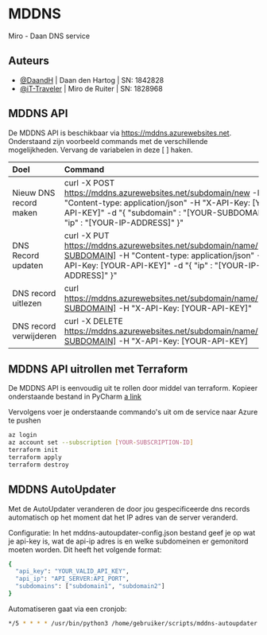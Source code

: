 # MDDNS

Miro - Daan DNS service

## Auteurs

- [@DaandH](https://github.com/DaandH) | Daan den Hartog | SN: 1842828
- [@iT-Traveler](https://github.com/iT-Traveler) | Miro de Ruiter | SN: 1828968


## MDDNS API

De MDDNS API is beschikbaar via https://mddns.azurewebsites.net. Onderstaand zijn voorbeeld commands met de verschillende mogelijkheden. Vervang de variabelen in deze [ ] haken.

| Doel | Command                |
| :-------- | :------------------------- |
| Nieuw DNS record maken | curl -X POST https://mddns.azurewebsites.net/subdomain/new -H "Content-type: application/json" -H "X-API-Key: [YOUR-API-KEY]" -d "{ \"subdomain\" : \"[YOUR-SUBDOMAIN]\", \"ip\" : \"[YOUR-IP-ADDRESS]\" }" |
| DNS Record updaten | curl -X PUT https://mddns.azurewebsites.net/subdomain/name/[YOUR-SUBDOMAIN] -H "Content-type: application/json" -H "X-API-Key: [YOUR-API-KEY]" -d "{ \"ip\" : \"[YOUR-IP-ADDRESS]\" }" |
| DNS record uitlezen | curl https://mddns.azurewebsites.net/subdomain/name/[YOUR-SUBDOMAIN] -H "X-API-Key: [YOUR-API-KEY]" |
| DNS record verwijderen | curl -X DELETE https://mddns.azurewebsites.net/subdomain/name/[YOUR-SUBDOMAIN] -H "X-API-Key: [YOUR-API-KEY] |

## MDDNS API uitrollen met Terraform

De MDDNS API is eenvoudig uit te rollen door middel van terraform. Kopieer onderstaande bestand in PyCharm
[a link]([https://github.com/user/repo/blob/branch/other_file.md](https://github.com/iT-Traveler/MDDNS/blob/main/Terraform/mddns-api-terraform.tf))

Vervolgens voer je onderstaande commando's uit om de service naar Azure te pushen

```bash
az login
az account set --subscription [YOUR-SUBSCRIPTION-ID]
terraform init
terraform apply
terraform destroy
```

## MDDNS AutoUpdater

Met de AutoUpdater veranderen de door jou gespecificeerde dns records automatisch op het moment dat het IP adres van de server veranderd.

Configuratie:
In het mddns-autoupdater-config.json bestand geef je op wat je api-key is, wat de api-ip adres is en welke subdomeinen er gemonitord moeten worden. Dit heeft het volgende format:

```bash
{
  "api_key": "YOUR_VALID_API_KEY",
  "api_ip": "API_SERVER:API_PORT",
  "subdomains": ["subdomain1", "subdomain2"]
}
```

Automatiseren gaat via een cronjob:

```bash
*/5 * * * * /usr/bin/python3 /home/gebruiker/scripts/mddns-autoupdater.py # Check elke 5 minuten of het ip adres van de server is veranderd.
```
